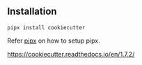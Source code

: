 

## Installation

    pipx install cookiecutter

Refer [pipx](pipx.md) on how to setup pipx.

https://cookiecutter.readthedocs.io/en/1.7.2/
